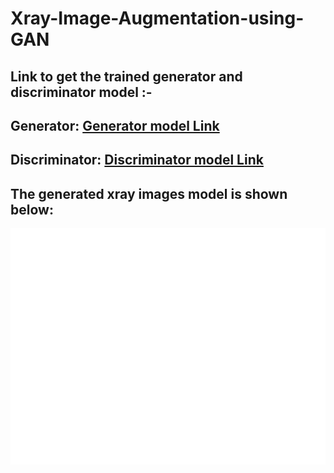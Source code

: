 # Xray-Image-Augmentation-using-GAN

## Link to get the trained generator and discriminator model :-
## Generator: [Generator model Link](https://drive.google.com/file/d/1lu5T4yMJIJj6h-wsYDt8ADzYw0P36rQe/view?usp=drive_link)
## Discriminator: [Discriminator model Link](https://drive.google.com/file/d/1IBqss6PnuTf2DjSPjH3iJlHrEkjdiQwZ/view?usp=drive_link)

## The generated xray images model is shown below:
![Xray generated by the Model](xray_generated.png)
